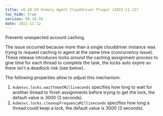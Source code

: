 ```yaml
---
title: v0.10.59 Armory Agent Clouddriver Plugin (2022-11-12)
toc_hide: true
version: 00.10.59
date: 2022-11-12
---
```


Prevents unexpected account caching.

The issue occurred because more than a single clouddriver instance was trying to request caching to agent at the same time (concurrency issue).
These release introduces locks around the caching assignment process to give time for each thread to complete the task, the locks auto expire so there isn't a deadlock risk (see below).

The following properties allow to adjust this mechanism:
1. `kubesvc.locks.waitToGetMilliseconds` specifies how long to wait for another thread to finish assignments before trying to get the lock, the default value is 3000 (3 seconds).
2. `kubesvc.locks.cleanupFrequencyMilliseconds` specifies how long a thread could keep a lock, the default value is 3000 (3 seconds).
